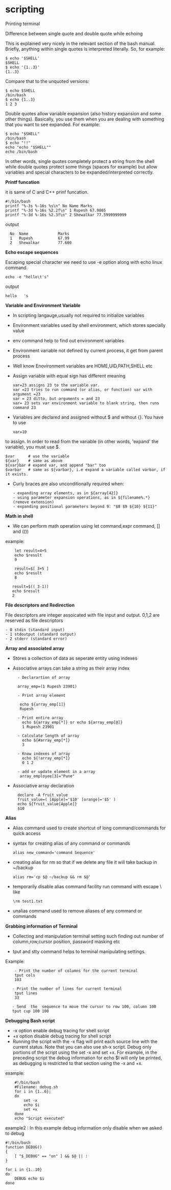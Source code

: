# scripting

Printing terminal

Difference between single quote and double quote while echoing 

This is explained very nicely in the relevant section of the bash manual. Briefly, anything within single quotes is interpreted literally. So, for example:

    $ echo '$SHELL'
    $SHELL
    $ echo '{1..3}'
    {1..3}

Compare that to the unquoted versions:

    $ echo $SHELL
    /bin/bash
    $ echo {1..3}
    1 2 3

Double quotes allow variable expansion (also history expansion and some other things). Basically, you use them when you are dealing with something that you want to see expanded. For example:

    $ echo "$SHELL"
    /bin/bash
    $ echo "!!"
    echo "echo "$SHELL""
    echo /bin/bash

In other words, single quotes completely protect a string from the shell while double quotes protect some things (spaces for example) but allow variables and special characters to be expanded/interpreted correctly.


**Printf funcation**

it is same of C and C++ prinf funcation.

    #!/bin/bash
    printf "%-3s %-16s %s\n" No Name Marks
    printf "%-3d %-16s %2.2f\n" 1 Rupesh 67.9865
    printf "%-3d %-16s %2.3f\n" 2 Shewalkar 77.5999999999

   output
  
      No  Name             Marks
      1   Rupesh           67.99
      2   Shewalkar        77.600


 **Echo escape sequences**

Escaping special character we need to use -e option along with echo linux command.

	echo -e "hello\t's"

output 

	hello   's

**Variable and Environment Variable**

- In scripting langauge,usually not required to initialize variables
- Environment variables used by shell environment, which stores specially value
- env command help to find out environment variables
- Environment variable not defined by current process, it get from parent process
- Well know Enovironment variables are HOME,UID,PATH,SHELL etc

- Assign variable with equal sign has different meaning 

      var=23 assigns 23 to the variable var.
      var =23 tries to run command (or alias, or function) var with argument =23
      var = 23 ditto, but arguments = and 23
      var= 23 sets var environment variable to blank string, then runs command 23

- Variables are declared and assigned without $ and without {}. You have to use

	  var=10

to assign. In order to read from the variable (in other words, 'expand' the variable), you must use $.

    $var      # use the variable
    ${var}    # same as above
    ${var}bar # expand var, and append "bar" too
    $varbar   # same as ${varbar}, i.e expand a variable called varbar, if it exists.

- Curly braces are also unconditionally required when:

      - expanding array elements, as in ${array[42]}
      - using parameter expansion operations, as in ${filename%.*} (remove extension)
      - expanding positional parameters beyond 9: "$8 $9 ${10} ${11}"
      
**Math in shell**

- We can perform math operation using let command,expr command, [] and (())

example:
        
        let result=4+5
        echo $result
        9
        
        result=$[ 3+5 ]
        echo $result
        8
       
       result=$(( 3-1))
       echo $result
       2
 
**File descriptors and Redirection**

File descriptors are integer assoicated with file input and output. 0,1,2 are reserved as file descriptors

	- 0 stdin (standard input)
    - 1 stdoutput (standard output)
    - 2 stderr (standard error)


**Array and associated array**

- Stores a collection of data as seperate entity using indexes
- Associative arrays can take a string as their array index

 		- Declarartion of array 
        
        array_emp=(1 Rupesh 23901)
        
        - Print array element 
         
         echo ${array_emp[1]}
         Rupesh

		- Print entire array 
          echo ${array_emp[*]} or echo ${array_emp[@]}
          1 Rupesh 23901
        
        - Calculate length of array 
          echo ${#array_emp[*]}
          3
        
        - Know indexes of array 
          echo ${!array_emp[*]}
          0 1 2

        - add or update element in a array 
         array_employee[3]="Pune"
 
 
 - Associative array declaration 
 
         declare -A fruit_value
         fruit_value=( [Apple]='$10' [orange]='$5' )
         echo ${fruit_value[Apple]}
		 $10

**Alias**

- Alias command used to create shortcut of long command/commands for quick access

- syntax for creating alias of any command or commands
   	
      alias new_command='command Sequence'
      
- creating alias for rm so that if we delete any file it will take backup in ~/backup

      alias rm='cp $@ ~/backup && rm $@'

- temporarily disable alias command facility run command with escape \ like
   
      \rm test1.txt 
      
-   unalias command used to remove aliases of any command or commands


**Grabbing information of Terminal**

- Collecting and manipulation terminal setting such finding out number of column,row,cursor position, password masking etc

- tput and stty command helps to terminal manipulating settings.

Example:

		- Print the number of columns for the current terminal
        tput cols
        103
       
       - Print the number of lines for current terminal 
        tput lines
        33
       
       - Send  the  sequence to move the cursor to row 100, column 100 
       tput cup 100 100
       
 
 **Debugging Bash script**

- -x option enable debug tracing for shell script 
- +x option disable debug tracing for shell script
- Running the script with the -x flag will print each source line with the current status. Note that you can also use sh-x script. Debug only portions of the script using the set -x and set +x. For example, in the preceding script the debug information for echo $I will only be printed, as debugging is restricted to that section using the -x and +x.

example:
 
        #!/bin/bash
        #Filename: debug.sh
        for i in {1..6};
        do
            set -x
            echo $i
            set +x
        done
        echo "Script executed"

example2 : In this example debug information only disable when we asked to debug 

    #!/bin/bash
    function DEBUG()
    {
        [ "$_DEBUG" == "on" ] && $@ || :
    }

    for i in {1..10}
    do
        DEBUG echo $i
    done



